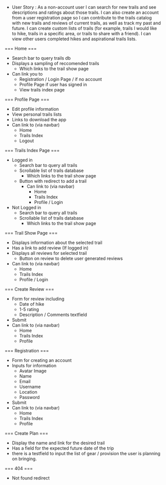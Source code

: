 *  User Story :
As a non-account user I can search for new trails and see descriptions and ratings about those trails. I can also create an account from a user registration page so I can contribute to the trails catalog with new trails and reviews of current trails, as well as track my past and future. I can create custom lists of trails (for example, trails I would like to hike, trails in a specific area, or trails to share with a friend). I can view other users completed hikes and aspirational trails lists. 

=== Home ===
- Search bar to query trails db 
- Displays a sampling of reccomended trails
    - Which links to the trail show page
- Can link you to 
    - Registration / Login Page / if no account
    - Profile Page if user has signed in
    - View trails index page


=== Profile Page ===
- Edit profile information 
- View personal trails lists 
- Links to download the app
- Can link to (via navbar)
    - Home
    - Trails Index
    - Logout 


=== Trails Index Page === 
- Logged in 
    - Search bar to query all trails
    - Scrollable list of trails database
        - Which links to the trail show page
    - Button with redirect to add a trail 
        - Can link to (via navbar)
            - Home
            - Trails Index
            - Profile / Login
- Not Logged in
    - Search bar to query all trails
    - Scrollable list of trails database
        - Which links to the trail show page


=== Trail Show Page ===
- Displays information about the selected trail
- Has a link to add review (If logged in)
- Displays all reviews for selected trail
    - Button on review to delete user generated reviews
- Can link to (via navbar)
    - Home
    - Trails Index
    - Profile / Login


=== Create Review ===
- Form for review including
    - Date of hike
    - 1-5 rating
    - Description / Comments textfield
- Submit
- Can link to (via navbar)
    - Home
    - Trails Index
    - Profile 


=== Registration ===
- Form for creating an account
- Inputs for information
    - Avatar Image
    - Name
    - Email
    - Username
    - Location
    - Password
- Submit
- Can link to (via navbar)
    - Home
    - Trails Index
    - Profile 

=== Create Plan ===
- Display the name and link for the desired trail
- Has a field for the expected future date of the trip
- there is a testfield to input the list of gear / provision the user is planning on bringing. 


=== 404 ===
- Not found redirect 